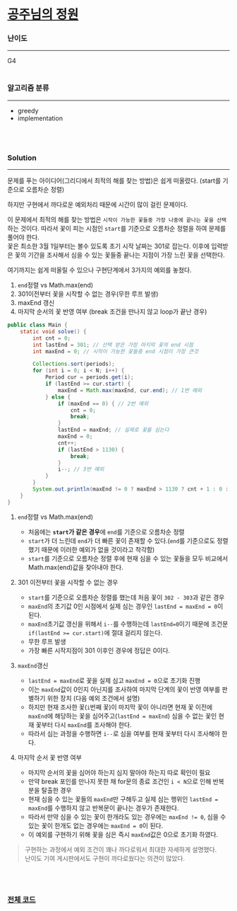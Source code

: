 # [공주님의 정원](https://www.acmicpc.net/problem/2457)

### 난이도

***
G4
<br><br>

### 알고리즘 분류

***

* greedy
* implementation

<br><br>

### Solution

***

문제를 푸는 아이디어(그리디에서 최적의 해를 찾는 방법)은 쉽게 떠올렸다. (start를 기준으로 오름차순 정렬)

하지만 구현에서 까다로운 예외처리 때문에 시간이 많이 걸린 문제이다.

이 문제에서 최적의 해를 찾는 방법은 `시작이 가능한 꽃들중 가장 나중에 끝나는 꽃을 선택`하는 것이다. 따라서 꽃이 피는 시점인 `start`를 기준으로 오름차순 정렬을 하여 문제를 풀어야 한다.     
꽃은 최소한 3월 1일부터는 볼수 있도록 초기 시작 날짜는 301로 잡는다. 이후에 입력받은 꽃의 기간을 조사해서 심을 수 있는 꽃들중 끝나는 지점이 가장 느린 꽃을 선택한다.

여기까지는 쉽게 떠올릴 수 있으나 구현단계에서 3가지의 예외를 놓쳤다.

1. `end`정렬 vs Math.max(end)
2. 301이전부터 꽃을 시작할 수 없는 경우(무한 루프 발생)
3. maxEnd 갱신
4. 마지막 순서의 꽃 반영 여부 (break 조건을 만나지 않고 loop가 끝난 경우)

```java
public class Main {
    static void solve() {
        int cnt = 0;
        int lastEnd = 301; // 선택 받은 가장 마지막 꽃의 end 시점
        int maxEnd = 0; // 시작이 가능한 꽃들중 end 시점이 가장 큰것

        Collections.sort(periods);
        for (int i = 0; i < N; i++) {
            Period cur = periods.get(i);
            if (lastEnd >= cur.start) {
                maxEnd = Math.max(maxEnd, cur.end); // 1번 예외
            } else {
                if (maxEnd == 0) { // 2번 예외
                    cnt = 0;
                    break;
                }
                lastEnd = maxEnd; // 실제로 꽃을 심는다
                maxEnd = 0;
                cnt++;
                if (lastEnd > 1130) {
                    break;
                }
                i--; // 3번 예외
            }
        }
        System.out.println(maxEnd != 0 ? maxEnd > 1130 ? cnt + 1 : 0 : cnt); // 4번 예외
    }
}
```

1. `end`정렬 vs Math.max(end)
    * 처음에는 **`start`가 같은 경우**에 `end`를 기준으로 오름차순 정렬
    * `start`가 더 느린데 `end`가 더 빠른 꽃이 존재할 수 있다.(`end`를 기준으로도 정렬했기 때문에 이러한 예외가 없을 것이라고 착각함)
    * `start`를 기준으로 오름차순 정렬 후에 현재 심을 수 있는 꽃들을 모두 비교에서 Math.max(end)값을 찾아내야 한다.


2. 301 이전부터 꽃을 시작할 수 없는 경우
    * `start`를 기준으로 오름차순 정렬를 했는데 처음 꽃이 `302 - 303`과 같은 경우
    * `maxEnd`의 초기값 0인 시점에서 실제 심는 경우인 `lastEnd = maxEnd = 0`이 된다.
    * `maxEnd`초기값 갱신을 위해서 `i--`를 수행하는데 `lastEnd=0`이기 때문에 조건문 `if(lastEnd >= cur.start)`에 절대 걸리지 않는다.
    * 무한 루프 발생
    * 가장 빠른 시작지점이 301 이후인 경우에 정답은 0이다.


3. `maxEnd`갱신
    * `lastEnd = maxEnd`로 꽃을 실제 심고 `maxEnd = 0`으로 초기화 진행
    * 이는 `maxEnd`값이 0인지 아닌지를 조사하여 마지막 단계의 꽃이 반영 여부를 판별하기 위한 장치 (다음 예외 조건에서 설명)
    * 하지만 현재 조사한 꽃(`i`번째 꽃)이 마지막 꽃이 아니라면 현재 꽃 이전에 `maxEnd`에 해당하는 꽃을 심어주고(`lastEnd = maxEnd`) 심을 수 없는 꽃인 현재 꽃부터
      다시 `maxEnd`를 조사해야 한다.
    * 따라서 심는 과정을 수행하면 `i--`로 심을 여부를 현재 꽃부터 다시 조사해야 한다.


4. 마지막 순서 꽃 반영 여부
    * 마지막 순서의 꽃을 심어야 하는지 심지 말아야 하는지 따로 확인이 필요
    * 만약 break 포인를 만나지 못한 채 for문의 종료 조건인 `i < N`으로 인해 반복분을 탈출한 경우
    * 현재 심을 수 있는 꽃들의 `maxEnd`만 구해두고 실제 심는 행위인 `lastEnd = maxEnd`를 수행하지 않고 반복문이 끝나는 경우가 존재한다.
    * 따라서 만약 심을 수 있는 꽃이 한개라도 있는 경우에는 `maxEnd != 0`, 심을 수 있는 꽃이 한개도 없는 경우에는 `maxEnd = 0`이 된다.
    * 이 예외를 구현하기 위해 꽃을 심은 즉시 `maxEnd`값은 0으로 초기화 하였다.

> 구현하는 과정에서 예외 조건이 꽤나 까다로워서 최대한 자세하게 설명했다.      
> 난이도 기여 게시판에서도 구현이 까다로웠다는 의견이 많았다.

<br><br>

### [전체 코드](https://github.com/Jungmin-Seo0527/CodingTest/blob/main/src/greedy/BOJ2457_공주님의_정원.java)
